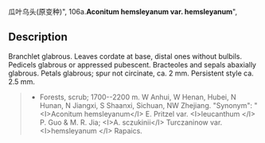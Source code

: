 瓜叶乌头(原变种)",
106a.**Aconitum hemsleyanum var. hemsleyanum**",

## Description
Branchlet glabrous. Leaves cordate at base, distal ones without bulbils. Pedicels glabrous or appressed pubescent. Bracteoles and sepals abaxially glabrous. Petals glabrous; spur not circinate, ca. 2 mm. Persistent style ca. 2.5 mm.

> * Forests, scrub; 1700--2200 m. W Anhui, W Henan, Hubei, N Hunan, N Jiangxi, S Shaanxi, Sichuan, NW Zhejiang.
  "Synonym": "&lt;I&gt;Aconitum hemsleyanum&lt;/I&gt; E. Pritzel var. &lt;I&gt;leucanthum &lt;/I&gt; P. Guo &amp; M. R. Jia; &lt;I&gt;A. sczukinii&lt;/I&gt; Turczaninow var. &lt;I&gt;hemsleyanum &lt;/I&gt; Rapaics.
